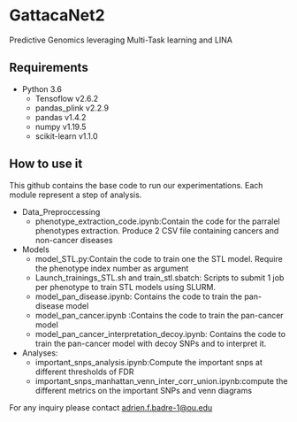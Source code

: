 # GattacaNet2

Predictive Genomics leveraging Multi-Task learning and LINA

## Requirements
  * Python 3.6
    * Tensoflow v2.6.2
    * pandas_plink v2.2.9
    * pandas v1.4.2
    * numpy v1.19.5
    * scikit-learn v1.1.0 
   
 ## How to use it 
 This github contains the base code to run our experimentations. Each module represent a step of analysis. 
  * Data_Preproccessing
    *  phenotype_extraction_code.ipynb:Contain the code for the parralel phenotypes extraction. Produce 2 CSV file containing cancers and non-cancer diseases
  * Models
    *  model_STL.py:Contain the code to train one the STL model. Require the phenotype index number as argument 
    *  Launch_trainings_STL.sh and train_stl.sbatch: Scripts to submit 1 job per phenotype to train STL models using SLURM.
    *  model_pan_disease.ipynb: Contains the code to train the pan-disease model
    *  model_pan_cancer.ipynb :Contains the code to train the pan-cancer model
    *  model_pan_cancer_interpretation_decoy.ipynb: Contains the code to train the pan-cancer model with decoy SNPs and to interpret it.
  * Analyses:
    *  important_snps_analysis.ipynb:Compute the important snps at different thresholds of FDR
    *  important_snps_manhattan_venn_inter_corr_union.ipynb:compute the different metrics on the important SNPs and venn diagrams


For any inquiry please contact adrien.f.badre-1@ou.edu
